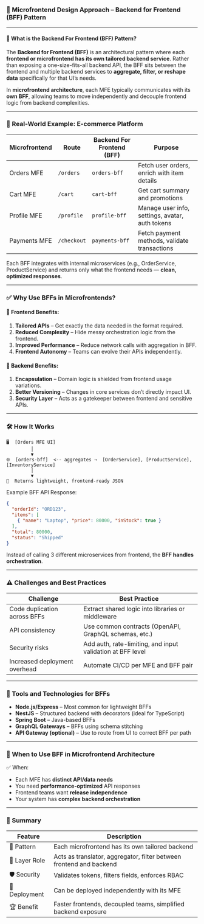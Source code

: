 ### 🧩 Microfrontend Design Approach – **Backend for Frontend (BFF) Pattern**

---

#### 🔹 What is the Backend For Frontend (BFF) Pattern?

The **Backend for Frontend (BFF)** is an architectural pattern where each **frontend or microfrontend has its own tailored backend service**. Rather than exposing a one-size-fits-all backend API, the BFF sits between the frontend and multiple backend services to **aggregate, filter, or reshape data** specifically for that UI’s needs.

In **microfrontend architecture**, each MFE typically communicates with its **own BFF**, allowing teams to move independently and decouple frontend logic from backend complexities.

---

### 🧱 Real-World Example: E-commerce Platform

| Microfrontend | Route       | Backend For Frontend (BFF) | Purpose                                         |
| ------------- | ----------- | -------------------------- | ----------------------------------------------- |
| Orders MFE    | `/orders`   | `orders-bff`               | Fetch user orders, enrich with item details     |
| Cart MFE      | `/cart`     | `cart-bff`                 | Get cart summary and promotions                 |
| Profile MFE   | `/profile`  | `profile-bff`              | Manage user info, settings, avatar, auth tokens |
| Payments MFE  | `/checkout` | `payments-bff`             | Fetch payment methods, validate transactions    |

Each BFF integrates with internal microservices (e.g., OrderService, ProductService) and returns only what the frontend needs — **clean, optimized responses**.

---

### ✅ Why Use BFFs in Microfrontends?

#### 🔸 Frontend Benefits:

1. **Tailored APIs** – Get exactly the data needed in the format required.
2. **Reduced Complexity** – Hide messy orchestration logic from the frontend.
3. **Improved Performance** – Reduce network calls with aggregation in BFF.
4. **Frontend Autonomy** – Teams can evolve their APIs independently.

#### 🔸 Backend Benefits:

1. **Encapsulation** – Domain logic is shielded from frontend usage variations.
2. **Better Versioning** – Changes in core services don’t directly impact UI.
3. **Security Layer** – Acts as a gatekeeper between frontend and sensitive APIs.

---

### 🛠 How It Works

```tsx
🖥️  [Orders MFE UI]
         │
         ▼
🌐  [orders-bff]  <-- aggregates →  [OrderService], [ProductService], [InventoryService]
         │
         ▼
🚀  Returns lightweight, frontend-ready JSON
```

Example BFF API Response:

```json
{
  "orderId": "ORD123",
  "items": [
    { "name": "Laptop", "price": 80000, "inStock": true }
  ],
  "total": 80000,
  "status": "Shipped"
}
```

Instead of calling 3 different microservices from frontend, the **BFF handles orchestration**.

---

### ⚠️ Challenges and Best Practices

| Challenge                     | Best Practice                                              |
| ----------------------------- | ---------------------------------------------------------- |
| Code duplication across BFFs  | Extract shared logic into libraries or middleware          |
| API consistency               | Use common contracts (OpenAPI, GraphQL schemas, etc.)      |
| Security risks                | Add auth, rate-limiting, and input validation at BFF level |
| Increased deployment overhead | Automate CI/CD per MFE and BFF pair                        |

---

### 🧠 Tools and Technologies for BFFs

* **Node.js/Express** – Most common for lightweight BFFs
* **NestJS** – Structured backend with decorators (ideal for TypeScript)
* **Spring Boot** – Java-based BFFs
* **GraphQL Gateways** – BFFs using schema stitching
* **API Gateway (optional)** – Use to route from UI to correct BFF per path

---

### 📌 When to Use BFF in Microfrontend Architecture

✅ When:

* Each MFE has **distinct API/data needs**
* You need **performance-optimized** API responses
* Frontend teams want **release independence**
* Your system has **complex backend orchestration**

---

### 🔁 Summary

| Feature       | Description                                                         |
| ------------- | ------------------------------------------------------------------- |
| 🧩 Pattern    | Each microfrontend has its own tailored backend                     |
| 🔁 Layer Role | Acts as translator, aggregator, filter between frontend and backend |
| 🛡️ Security  | Validates tokens, filters fields, enforces RBAC                     |
| 🚀 Deployment | Can be deployed independently with its MFE                          |
| 🏆 Benefit    | Faster frontends, decoupled teams, simplified backend exposure      |
